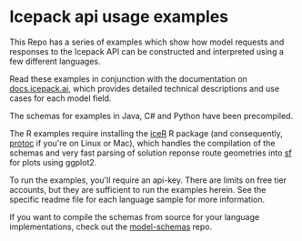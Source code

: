 # Icepack api usage examples

This Repo has a series of examples which show how model requests and responses to the Icepack API can be constructed and interpreted using a few different languages.

Read these examples in conjunction with the documentation on [docs.icepack.ai](https://docs.icepack.ai), which provides detailed technical descriptions and use cases for each model field.

The schemas for examples in Java, C# and Python have been precompiled. 

The R examples require installing the [iceR](https://github.com/icepack-co/iceR) R package (and consequently, [protoc](https://grpc.io/docs/protoc-installation/) if you're on Linux or Mac), which handles the compilation of the schemas and very fast parsing of solution reponse route geometries into [sf](https://github.com/r-spatial/sf) for plots using ggplot2.

To run the examples, you'll require an api-key. There are limits on free tier accounts, but they are sufficient to run the examples herein. See the specific readme file for each language sample for more information.

If you want to compile the schemas from source for your language implementations, check out the [model-schemas](https://github.com/icepack-co/model-schemas) repo.
